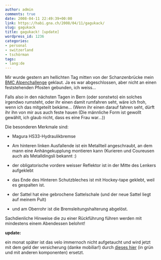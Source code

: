 ```yaml
---
author: admin
comments: true
date: 2008-04-11 22:49:39+00:00
link: https://habi.gna.ch/2008/04/11/gagukack/
slug: gagukack
title: gagukack! [update]
wordpress_id: 1236
categories:
- personal
- switzerland
- tschörman
tags:
- lang:de
---
```


Mir wurde gestern am hellichten Tag mitten von der Schanzenbrücke mein [BMC Alpenchallenge](http://images.google.com/images?client=safari&rls=en-us&q=bmc+alpenchallenge&ie=UTF-8&oe=UTF-8&um=1&sa=N&tab=wi) geklaut. Ja es war abgeschlossen, aber nicht an einen feststehenden Pfosten gebunden, ich weiss...  

  

Falls also in den nächsten Tagen in Bern (oder sonstwto) ein solches irgendwo rumsteht, oder ihr einen damit rumfahren seht, wäre ich froh, wenn ich das mitgeteilt bekäme... (Wenn ihr einen darauf fahren seht, dürft ihr ihn von mir aus auch feste hauen (Die männliche Form ist gewollt gewählt, ich glaub nicht, dass es eine Frau war...))  

  

Die besonderen Merkmale sind:  

- Magura HS33-Hydraulikbremse  

- Am hinteren linken Ausfallende ist ein Metallteil angeschraubt, an dem mann eine Anhängekupplung montieren kann (Kurieren und Coureusen auch als Metalldingsli bekannt :)  

- der obligatorische vordere weisser Reflektor ist in der Mitte des Lenkers aufgeklebt  

- das Ende des Hinteren Schutzbleches ist mit Hockey-tape geklebt, weil es gespalten ist.  

- der Sattel hat eine gebrochene Sattelschale (und der neue Sattel liegt auf meinem Pult)  

- und am Oberrohr ist die Bremsleitungshalterung abgelöst.  





Sachdienliche Hinweise die zu einer Rückführung führen werden mit mindestens einem Abendessen belohnt!




**update:**




ein monat später ist das velo immernoch nicht aufgetaucht und wird jetzt mit dem geld der versicherung (danke mobiliar!) durch [dieses hier](http://www.tds-rad.ch/infoglueDeliverWorking_tds/Tour+de+Suisse/speed+-+cross/speed+drive+road+26) (in grün und mit anderen komponenten) ersetzt.



